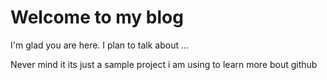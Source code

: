 # Welcome to my blog

I'm glad you are here. I plan to talk about ...

Never mind it its just a sample project i am using to learn more bout github
